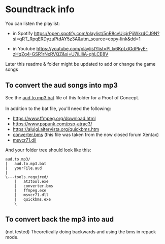 # Soundtrack info

You can listen the playlist:

- in Spotify
https://open.spotify.com/playlist/5nR8cvUicjrPjjWkr4CJ9N?si=qRT_RpqERDyzuPtdAY5z3A&utm_source=copy-link&dd=1

- in Youtube https://youtube.com/playlist?list=PLlx6KpLdGdPkyE-zHqZg4-GSR1rNxRVQZ&si=U7iLlliA-qhLCE8V


Later this readme & folder might be updated to add or change the game songs

## To convert the aud songs into mp3

See the [aud.to.mp3.bat](https://github.com/Bunkai9448/NHL-07_public/blob/main/Soundtrack-info/aud.to.mp3.bat) file of this folder for a Proof of Concept. \
\
In addition to the bat file, you'll need the following:

- https://www.ffmpeg.org/download.html
- https://www.pspunk.com/psp-atrac3/
- https://aluigi.altervista.org/quickbms.htm
- [converter.bms](https://github.com/Bunkai9448/NHL-07_public/blob/main/Soundtrack-info/converter.bms) (this file was taken from the now closed forum Xentax)
- [msvcr71.dll](https://es.dll-files.com/msvcr71.dll.html) 

And your folder tree should look like this:
```
aud.to.mp3/
|   aud.to.mp3.bat
|   yourFile.aud
|
\---tools.required/
    |   at3tool.exe
    |   converter.bms
    |   ffmpeg.exe
    |   msvcr71.dll
    |   quickbms.exe
    \
```

## To convert back the mp3 into aud

(not tested) Theoretically doing backwards and using the bms in repack mode.
